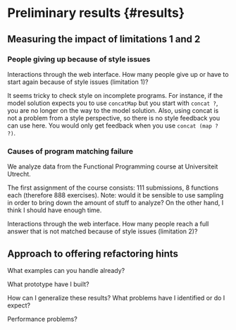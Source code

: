 # Preliminary results {#results}

## Measuring the impact of limitations 1 and 2

### People giving up because of style issues

Interactions through the web interface. How many people give up or have to start again because of style issues (limitation 1)?

It seems tricky to check style on incomplete programs. For instance, if the model solution expects you to use `concatMap` but you start with `concat ?`, you are no longer on the way to the model solution. Also, using concat is not a problem from a style perspective, so there is no style feedback you can use here. You would only get feedback when you use `concat (map ? ?)`.

### Causes of program matching failure

We analyze data from the Functional Programming course at Universiteit Utrecht.

The first assignment of the course consists: 111 submissions, 8 functions each (therefore 888 exercises). Note: would it be sensible to use sampling in order to bring down the amount of stuff to analyze? On the other hand, I think I should have enough time.

Interactions through the web interface.  How many people reach a full answer that is not matched because of style issues (limitation 2)?

## Approach to offering refactoring hints

What examples can you handle already?

What prototype have I built?

How can I generalize these results? What problems have I identified or do I expect?

Performance problems?
